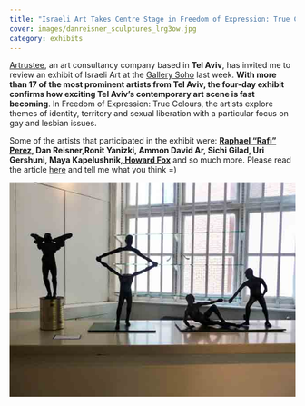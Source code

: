 ```yaml
---
title: "Israeli Art Takes Centre Stage in Freedom of Expression: True Colours"
cover: images/danreisner_sculptures_lrg3ow.jpg
category: exhibits
---
```


[Artrustee](http://www.artrustee.com/ "Artrustee"), an art consultancy company based in **Tel Aviv**, has invited me to review an exhibit of Israeli Art at the [Gallery Soho](http://www.thegallerysoho.com/ "The Gallery Soho") last week. **With more than 17 of the most prominent artists from Tel Aviv, the four-day exhibit confirms how exciting Tel Aviv’s contemporary art scene is fast becoming**. In Freedom of Expression: True Colours, the artists explore themes of identity, territory and sexual liberation with a particular focus on gay and lesbian issues.

Some of the artists that participated in the exhibit were: **[Raphael “Rafi” Perez](http://www.ionone.com/pntperez.htm), Dan Reisner,Ronit Yanizki, Ammon David Ar, Sichi Gilad, Uri Gershuni, Maya Kapelushnik,[ Howard Fox](http://www.howardfox.com/ "Howard Fox")** and so much more. Please read the article [here](http://www.artrustee.com/freedom-of-expression-true-colours?view=article&article=202 "Freedom of Expression") and tell me what you think =)

![](./images/danreisner_sculptures_lrg3ow.jpg "Dan Reisner’s bronze sculptures")
